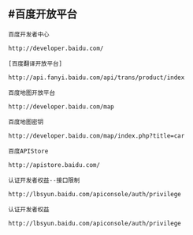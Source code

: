 #百度开放平台
--------------

`百度开发者中心`

	http://developer.baidu.com/

`[百度翻译开放平台]`

	http://api.fanyi.baidu.com/api/trans/product/index

`百度地图开放平台`

	http://developer.baidu.com/map

`百度地图密钥`
	
	http://developer.baidu.com/map/index.php?title=car

`百度APIStore`

	http://apistore.baidu.com/

`认证开发者权益--接口限制`

	http://lbsyun.baidu.com/apiconsole/auth/privilege

`认证开发者权益`

	http://lbsyun.baidu.com/apiconsole/auth/privilege

